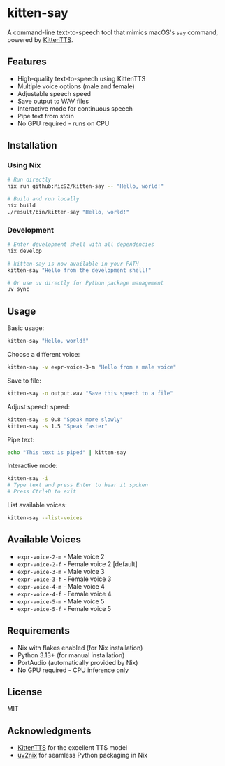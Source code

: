 # kitten-say

A command-line text-to-speech tool that mimics macOS's `say` command, powered by [KittenTTS](https://github.com/KittenML/KittenTTS).

## Features

- High-quality text-to-speech using KittenTTS
- Multiple voice options (male and female)
- Adjustable speech speed
- Save output to WAV files
- Interactive mode for continuous speech
- Pipe text from stdin
- No GPU required - runs on CPU

## Installation

### Using Nix

```bash
# Run directly
nix run github:Mic92/kitten-say -- "Hello, world!"

# Build and run locally
nix build
./result/bin/kitten-say "Hello, world!"
```

### Development

```bash
# Enter development shell with all dependencies
nix develop

# kitten-say is now available in your PATH
kitten-say "Hello from the development shell!"

# Or use uv directly for Python package management
uv sync
```

## Usage

Basic usage:
```bash
kitten-say "Hello, world!"
```

Choose a different voice:
```bash
kitten-say -v expr-voice-3-m "Hello from a male voice"
```

Save to file:
```bash
kitten-say -o output.wav "Save this speech to a file"
```

Adjust speech speed:
```bash
kitten-say -s 0.8 "Speak more slowly"
kitten-say -s 1.5 "Speak faster"
```

Pipe text:
```bash
echo "This text is piped" | kitten-say
```

Interactive mode:
```bash
kitten-say -i
# Type text and press Enter to hear it spoken
# Press Ctrl+D to exit
```

List available voices:
```bash
kitten-say --list-voices
```

## Available Voices

- `expr-voice-2-m` - Male voice 2
- `expr-voice-2-f` - Female voice 2 [default]
- `expr-voice-3-m` - Male voice 3
- `expr-voice-3-f` - Female voice 3
- `expr-voice-4-m` - Male voice 4
- `expr-voice-4-f` - Female voice 4
- `expr-voice-5-m` - Male voice 5
- `expr-voice-5-f` - Female voice 5

## Requirements

- Nix with flakes enabled (for Nix installation)
- Python 3.13+ (for manual installation)
- PortAudio (automatically provided by Nix)
- No GPU required - CPU inference only

## License

MIT

## Acknowledgments

- [KittenTTS](https://github.com/KittenML/KittenTTS) for the excellent TTS model
- [uv2nix](https://github.com/pyproject-nix/uv2nix) for seamless Python packaging in Nix
